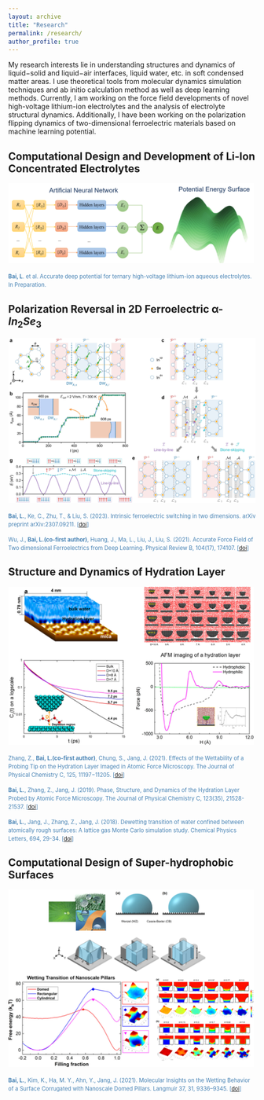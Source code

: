 ```yaml
---
layout: archive
title: "Research"
permalink: /research/
author_profile: true
---
```


My research interests lie in understanding structures and dynamics of liquid−solid and liquid−air interfaces, liquid water, etc. in soft condensed matter areas. I use theoretical tools from molecular dynamics simulation techniques and ab initio calculation method as well as deep learning methods. Currently, I am working on the force field developments of novel high-voltage lithium-ion electrolytes and the analysis of electrolyte structural dynamics. Additionally, I have been working on the polarization flipping dynamics of two-dimensional ferroelectric materials based on machine learning potential.

## Computational Design and Development of Li-Ion Concentrated Electrolytes

<img src="/images/ann.png" alt="" width="500"/>

<!-- The wide electrochemical stability window and nonflammable characteristics exhibited by the localized super-high concentration aqueous electrolyte of lithium-ion batteries have brought new ideas for the development of next-generation power requirements. Ion transport, as one of the most fundamental processes of electrolytes, is important for the design and development of high performance nonflammable batteries. However, atomistic mechanisms and characteristics of ion transport in localized ultra-high concentration electrolytes remain largely unexplored. I employ the "modular development of deep potential" strategy, integrating deep learning, first-principles calculations, and molecular dynamics methods, to develop a deep neural network-based model potential known as Deep Potential(forcefield). The development of this deep potential is of great significance for enabling large-scale molecular dynamics simulations of complex high-concentration electrolytes, as well as opening up avenues for analyzing the microscopic structure, ion conductivity, and transport mechanisms of localized ultra-high concentration electrolytes. -->

<span style="color:steelblue; font-size:0.8em;"> **Bai, L**. et al. Accurate deep potential for ternary high-voltage lithium-ion aqueous electrolytes. In Preparation.



## Polarization Reversal in 2D Ferroelectric α-$In_2$$Se_3$

<img src="/images/Avalanche dynamics of 1D domain walls.jpg" alt="" width="700"/>
 

 <!-- Two-dimensional (2D) ferroelectric semiconductors with electrically addressable vertical polarization present opportunities for integrating ferroelectrics into high-density ultrathin nanoelectronics, yet quantitative microscopic understanding of ferroelectric switching in 2D is rather limited. We employ deep-learning-assisted large-scale molecular dynamics simulations to analyze the switching processes of 2D domains and 1D domain walls in 2D ferroelectrics with out-of-plane polarization, revealing mechanisms fundamentally different from those of bulk ferroelectrics. We discover that a single domain is unswitchable by an out-of-plane electric field due to forbidden splitting of Wyckoff orbits. This ``splitting restriction principle" is a prevalent feature across a wide spectrum of 2D systems with sliding ferroelectricity and moir\'e ferroelectricity. Despite lacking in-plane effective polarization, 1D domain walls are easily moved by in-plane fields, exhibiting unusual avalanche dynamics characterized by abrupt, intermittent moving patterns. The propagating velocity at various temperatures, field orientations, and strengths can be statistically described with a universal creep equation, featuring a dynamical exponent of 2 that is distinct from all known values for elastic interfaces moving in disordered media. We demonstrate a tunable onset field for the intrinsic creep-depinning transition, suggesting a simple route for on-demand configuration of switching speed. -->



<span style="color:steelblue; font-size:0.8em;">  **Bai, L.**, Ke, C., Zhu, T., & Liu, S. (2023). Intrinsic ferroelectric switching in two dimensions. arXiv preprint arXiv:2307.09211. [[doi](
https://doi.org/10.48550/arXiv.2307.09211)]</span>

<span style="color:steelblue; font-size:0.8em;">  Wu, J., **Bai, L.(co-first author)**, Huang, J., Ma, L., Liu, J., Liu, S. (2021). Accurate Force Field of Two dimensional Ferroelectrics from Deep Learning. Physical Review B, 104(17), 174107. [[doi](
https://doi.org/10.1103/PhysRevB.104.174107)]</span>


## Structure and Dynamics of Hydration Layer
<img src="/images/hydration.png" alt="" width="500"/>


<span style="color:steelblue; font-size:0.8em;">   Zhang, Z., **Bai, L.(co-first author)**, Chung, S., Jang, J. (2021). Effects of the Wettability of a Probing Tip on the Hydration Layer Imaged in Atomic Force Microscopy. The Journal of Physical Chemistry
C, 125, 11197−11205. [[doi](
https://doi.org/10.1021/acs.jpcc.1c02022)]</span>

<span style="color:steelblue; font-size:0.8em;">  **Bai, L.**, Zhang, Z., Jang, J. (2019). Phase, Structure, and Dynamics of the Hydration Layer Probed by Atomic Force Microscopy. The Journal of Physical Chemistry C, 123(35), 21528-21537. [[doi](
https://doi.org/10.1021/acs.jpcc.9b04736)]</span>

<span style="color:steelblue; font-size:0.8em;">  **Bai, L.**, Jang, J., Zhang, Z., Jang, J. (2018). Dewetting transition of water confined between atomically
rough surfaces: A lattice gas Monte Carlo simulation study. Chemical Physics Letters, 694, 29-34. [[doi](
https://doi.org/10.1016/j.cplett.2018.01.032)]</span>


## Computational Design of Super-hydrophobic Surfaces
<img src="/images/surface-design.png" alt="" width="500"/>


<span style="color:steelblue; font-size:0.8em;">  **Bai, L.**, Kim, K., Ha, M. Y., Ahn, Y., Jang, J. (2021). Molecular Insights on the Wetting Behavior of a Surface Corrugated with Nanoscale Domed Pillars. Langmuir 37, 31, 9336–9345. [[doi](
https://doi.org/10.1021/acs.langmuir.0c03517)]</span>

